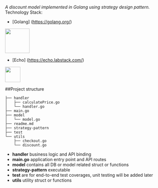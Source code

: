 *A discount model implemented in Golang using strategy design pattern.*
Technology Stack:

* [Golang] (https://golang.org/)  

<img src="https://blog.golang.org/gopher/gopher.png" height="80">

* [Echo] (https://echo.labstack.com/)

<img src="https://echo.labstack.com/images/logo.png" height="50">

##Project structure
```.
├── handler
│   ├── calculatePrice.go
│   └── handler.go
├── main.go
├── model
│   └── model.go
├── readme.md
├── strategy-pattern
├── test
└── utils
    ├── checkout.go
    └── discount.go
```

* **handler** business logic and API binding
* **main.go** application entry point and API routes
* **model** contains all DB or model related struct or functions
* **strategy-pattern** executable
* **test** are for end-to-end test coverages, unit testing will be added later
* **utils** utility struct or functions